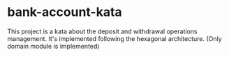 # bank-account-kata
This project is a kata about the deposit and withdrawal operations management. It's implemented following the hexagonal architecture.
(Only domain module is implemented)
